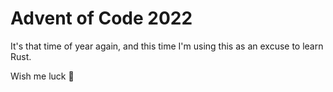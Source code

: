 # Advent of Code 2022
It's that time of year again, and this time I'm using this as an excuse to learn Rust.

Wish me luck 🦀
